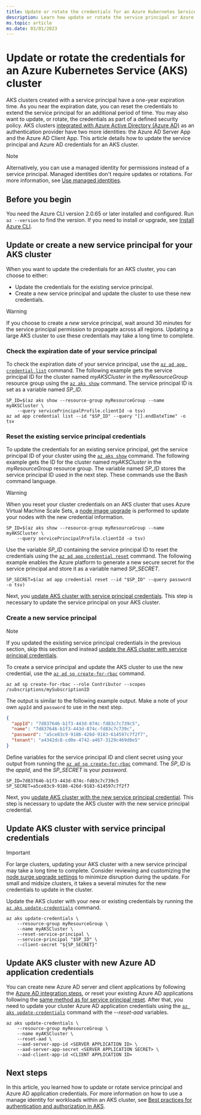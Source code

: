 ```yaml
---
title: Update or rotate the credentials for an Azure Kubernetes Service (AKS) cluster
description: Learn how update or rotate the service principal or Azure AD Application credentials for an Azure Kubernetes Service (AKS) cluster.
ms.topic: article
ms.date: 03/01/2023
---
```


# Update or rotate the credentials for an Azure Kubernetes Service (AKS) cluster

AKS clusters created with a service principal have a one-year expiration time. As you near the expiration date, you can reset the credentials to extend the service principal for an additional period of time. You may also want to update, or rotate, the credentials as part of a defined security policy. AKS clusters [integrated with Azure Active Directory (Azure AD)][aad-integration] as an authentication provider have two more identities: the Azure AD Server App and the Azure AD Client App. This article details how to update the service principal and Azure AD credentials for an AKS cluster.

> [!NOTE]
> Alternatively, you can use a managed identity for permissions instead of a service principal. Managed identities don't require updates or rotations. For more information, see [Use managed identities](use-managed-identity.md).

## Before you begin

You need the Azure CLI version 2.0.65 or later installed and configured. Run `az --version` to find the version. If you need to install or upgrade, see [Install Azure CLI][install-azure-cli].

## Update or create a new service principal for your AKS cluster

When you want to update the credentials for an AKS cluster, you can choose to either:

* Update the credentials for the existing service principal.
* Create a new service principal and update the cluster to use these new credentials.

> [!WARNING]
> If you choose to create a *new* service principal, wait around 30 minutes for the service principal permission to propagate across all regions. Updating a large AKS cluster to use these credentials may take a long time to complete.

### Check the expiration date of your service principal

To check the expiration date of your service principal, use the [`az ad app credential list`][az-ad-app-credential-list] command. The following example gets the service principal ID for the cluster named *myAKSCluster* in the *myResourceGroup* resource group using the [`az aks show`][az-aks-show] command. The service principal ID is set as a variable named *SP_ID*.

```azurecli
SP_ID=$(az aks show --resource-group myResourceGroup --name myAKSCluster \
    --query servicePrincipalProfile.clientId -o tsv)
az ad app credential list --id "$SP_ID" --query "[].endDateTime" -o tsv
```

### Reset the existing service principal credentials

To update the credentials for an existing service principal, get the service principal ID of your cluster using the [`az aks show`][az-aks-show] command. The following example gets the ID for the cluster named *myAKSCluster* in the *myResourceGroup* resource group. The variable named *SP_ID* stores the service principal ID used in the next step. These commands use the Bash command language.

> [!WARNING]
> When you reset your cluster credentials on an AKS cluster that uses Azure Virtual Machine Scale Sets, a [node image upgrade][node-image-upgrade] is performed to update your nodes with the new credential information.

```azurecli-interactive
SP_ID=$(az aks show --resource-group myResourceGroup --name myAKSCluster \
    --query servicePrincipalProfile.clientId -o tsv)
```

Use the variable *SP_ID* containing the service principal ID to reset the credentials using the [`az ad app credential reset`][az-ad-app-credential-reset] command. The following example enables the Azure platform to generate a new secure secret for the service principal and store it as a variable named *SP_SECRET*.

```azurecli-interactive
SP_SECRET=$(az ad app credential reset --id "$SP_ID" --query password -o tsv)
```

Next, you [update AKS cluster with service principal credentials][update-cluster-service-principal-credentials]. This step is necessary to update the service principal on your AKS cluster.

### Create a new service principal

> [!NOTE]
> If you updated the existing service principal credentials in the previous section, skip this section and instead [update the AKS cluster with service principal credentials][update-cluster-service-principal-credentials].

To create a service principal and update the AKS cluster to use the new credential, use the [`az ad sp create-for-rbac`][az-ad-sp-create] command.

```azurecli-interactive
az ad sp create-for-rbac --role Contributor --scopes /subscriptions/mySubscriptionID
```

The output is similar to the following example output. Make a note of your own `appId` and `password` to use in the next step.

```json
{
  "appId": "7d837646-b1f3-443d-874c-fd83c7c739c5",
  "name": "7d837646-b1f3-443d-874c-fd83c7c739c",
  "password": "a5ce83c9-9186-426d-9183-614597c7f2f7",
  "tenant": "a4342dc8-cd0e-4742-a467-3129c469d0e5"
}
```

Define variables for the service principal ID and client secret using your output from running the [`az ad sp create-for-rbac`][az-ad-sp-create] command. The *SP_ID* is the *appId*, and the *SP_SECRET* is your *password*.

```console
SP_ID=7d837646-b1f3-443d-874c-fd83c7c739c5
SP_SECRET=a5ce83c9-9186-426d-9183-614597c7f2f7
```

Next, you [update AKS cluster with the new service principal credential][update-cluster-service-principal-credentials]. This step is necessary to update the AKS cluster with the new service principal credential.

## Update AKS cluster with service principal credentials

>[!IMPORTANT]
>For large clusters, updating your AKS cluster with a new service principal may take a long time to complete. Consider reviewing and customizing the [node surge upgrade settings][node-surge-upgrade] to minimize disruption during the update. For small and midsize clusters, it takes a several minutes for the new credentials to update in the cluster.

Update the AKS cluster with your new or existing credentials by running the [`az aks update-credentials`][az-aks-update-credentials] command.

```azurecli-interactive
az aks update-credentials \
    --resource-group myResourceGroup \
    --name myAKSCluster \
    --reset-service-principal \
    --service-principal "$SP_ID" \
    --client-secret "${SP_SECRET}"
```

## Update AKS cluster with new Azure AD application credentials

You can create new Azure AD server and client applications by following the [Azure AD integration steps][create-aad-app], or reset your existing Azure AD applications following the [same method as for service principal reset][reset-existing-service-principal-credentials]. After that, you need to update your cluster Azure AD application credentials using the [`az aks update-credentials`][az-aks-update-credentials] command with the *--reset-aad* variables.

```azurecli-interactive
az aks update-credentials \
    --resource-group myResourceGroup \
    --name myAKSCluster \
    --reset-aad \
    --aad-server-app-id <SERVER APPLICATION ID> \
    --aad-server-app-secret <SERVER APPLICATION SECRET> \
    --aad-client-app-id <CLIENT APPLICATION ID>
```

## Next steps

In this article, you learned how to update or rotate service principal and Azure AD application credentials. For more information on how to use a manage identity for workloads within an AKS cluster, see [Best practices for authentication and authorization in AKS][best-practices-identity].

<!-- LINKS - internal -->
[install-azure-cli]: /cli/azure/install-azure-cli
[az-aks-show]: /cli/azure/aks#az_aks_show
[az-aks-update-credentials]: /cli/azure/aks#az_aks_update_credentials
[best-practices-identity]: operator-best-practices-identity.md
[aad-integration]: ./azure-ad-integration-cli.md
[create-aad-app]: ./azure-ad-integration-cli.md#create-azure-ad-server-component
[az-ad-sp-create]: /cli/azure/ad/sp#az_ad_sp_create_for_rbac
[az-ad-app-credential-list]: /cli/azure/ad/app/credential#az_ad_app_credential_list
[az-ad-app-credential-reset]: /cli/azure/ad/app/credential#az_ad_app_credential_reset
[node-image-upgrade]: ./node-image-upgrade.md
[node-surge-upgrade]: upgrade-cluster.md#customize-node-surge-upgrade
[update-cluster-service-principal-credentials]: #update-aks-cluster-with-service-principal-credentials
[reset-existing-service-principal-credentials]: #reset-the-existing-service-principal-credentials
